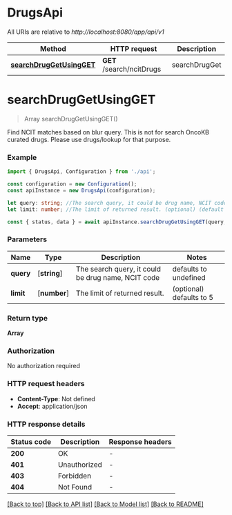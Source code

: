# DrugsApi

All URIs are relative to _http://localhost:8080/app/api/v1_

| Method                                              | HTTP request              | Description   |
| --------------------------------------------------- | ------------------------- | ------------- |
| [**searchDrugGetUsingGET**](#searchdruggetusingget) | **GET** /search/ncitDrugs | searchDrugGet |

# **searchDrugGetUsingGET**

> Array<Drug> searchDrugGetUsingGET()

Find NCIT matches based on blur query. This is not for search OncoKB curated drugs. Please use drugs/lookup for that purpose.

### Example

```typescript
import { DrugsApi, Configuration } from './api';

const configuration = new Configuration();
const apiInstance = new DrugsApi(configuration);

let query: string; //The search query, it could be drug name, NCIT code (default to undefined)
let limit: number; //The limit of returned result. (optional) (default to 5)

const { status, data } = await apiInstance.searchDrugGetUsingGET(query, limit);
```

### Parameters

| Name      | Type         | Description                                        | Notes                    |
| --------- | ------------ | -------------------------------------------------- | ------------------------ |
| **query** | [**string**] | The search query, it could be drug name, NCIT code | defaults to undefined    |
| **limit** | [**number**] | The limit of returned result.                      | (optional) defaults to 5 |

### Return type

**Array<Drug>**

### Authorization

No authorization required

### HTTP request headers

- **Content-Type**: Not defined
- **Accept**: application/json

### HTTP response details

| Status code | Description  | Response headers |
| ----------- | ------------ | ---------------- |
| **200**     | OK           | -                |
| **401**     | Unauthorized | -                |
| **403**     | Forbidden    | -                |
| **404**     | Not Found    | -                |

[[Back to top]](#) [[Back to API list]](../README.md#documentation-for-api-endpoints) [[Back to Model list]](../README.md#documentation-for-models) [[Back to README]](../README.md)
